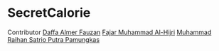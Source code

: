 # SecretCalorie

Contributor
[Daffa Almer Fauzan](https://github.com/daffaalmerf "Daffa Almer Fauzan")
[Fajar Muhammad Al-Hijri](https://github.com/fajarmuhamad616 "Fajar Muhammad Al-Hijri")
[Muhammad Raihan Satrio Putra Pamungkas](https://github.com/satrio-pamungkas "Muhammad Raihan Satrio Putra Pamungkas")
